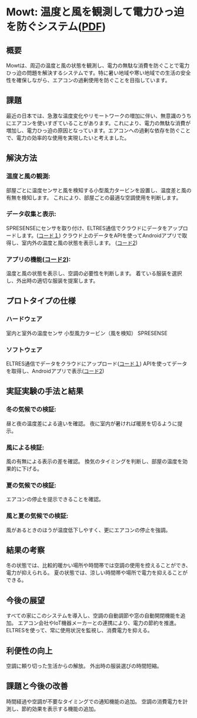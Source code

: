 # Mowt: 温度と風を観測して電力ひっ迫を防ぐシステム([PDF](Mowt_slide.pdf))

## 概要
Mowtは、周辺の温度と風の状態を観測し、電力の無駄な消費を防ぐことで電力ひっ迫の問題を解決するシステムです。特に暑い地域や寒い地域での生活の安全性を確保しながら、エアコンの過剰使用を防ぐことを目指しています。

## 課題
最近の日本では、急激な温度変化やリモートワークの増加に伴い、無意識のうちにエアコンを使いすぎていることがあります。これにより、電力の無駄な消費が増加し、電力ひっ迫の原因となっています。エアコンへの過剰な依存を防ぐことで、電力の効率的な使用を実現したいと考えました。

## 解決方法
### 温度と風の観測:
部屋ごとに温度センサと風を検知する小型風力タービンを設置し、温度差と風の有無を検知します。
これにより、部屋ごとの最適な空調使用を判断します。
### データ収集と表示:
SPRESENSEにセンサを取り付け、ELTRES通信でクラウドにデータをアップロードします。([コード１](mowt_spresense))
クラウド上のデータをAPIを使ってAndroidアプリで取得し、室内外の温度と風の状態を表示します。 ([コード2](mowt))
### アプリの機能([コード2](mowt)):
温度と風の状態を表示し、空調の必要性を判断します。
着ている服装を選択し、外出時の適切な服装を提案します。

## プロトタイプの仕様
### ハードウェア
室内と室外の温度センサ
小型風力タービン（風を検知）
SPRESENSE
### ソフトウェア
ELTRES通信でデータをクラウドにアップロード([コード１](mowt_spresense))
APIを使ってデータを取得し、Androidアプリで表示([コード2](mowt))

## 実証実験の手法と結果
### 冬の気候での検証:
昼と夜の温度差による違いを確認。
夜に室内が暑ければ暖房を切るように提示。
### 風による検証:
風の有無による表示の差を確認。
換気のタイミングを判断し、部屋の温度を効果的に下げる。
### 夏の気候での検証:
エアコンの停止を提示できることを確認。
### 風と夏の気候での検証:
風があるときのほうが温度低下しやすく、更にエアコンの停止を強調。

## 結果の考察
冬の状態では、比較的暖かい場所や時間帯では空調の使用を控えることができ、電力が抑えられる。
夏の状態では、涼しい時間帯や場所で電力を抑えることができる。

## 今後の展望
すべての家にこのシステムを導入し、空調の自動調節や窓の自動開閉機能を追加。
エアコン会社やIoT機器メーカーとの連携により、電力の節約を推進。
ELTRESを使って、常に使用状況を監視し、消費電力を抑える。

## 利便性の向上
空調に頼り切った生活からの解放。
外出時の服装選びの時間短縮。

## 課題と今後の改善
時間経過や空調が不要なタイミングでの通知機能の追加。
空調の消費電力を計測し、節約効果を表示する機能の追加。
